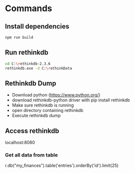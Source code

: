 # Commands

## Install dependencies
```bash
npm run build
```

## Run rethinkdb
```bash
cd C:\rethinkdb-2.3.6
rethinkdb.exe -d C:\rethinkData
```

## Rethinkdb Dump
- Download python (https://www.python.org/)
- download rethinkdb-python driver with pip install rethinkdb
- Make sure rethinkdb is running
- open directory containing rethinkdb
- Execute rethinkdb dump



## Access rethinkdb
localhost:8080


### Get all data from table
r.db("my_finances").table('entries').orderBy('id').limit(25)
